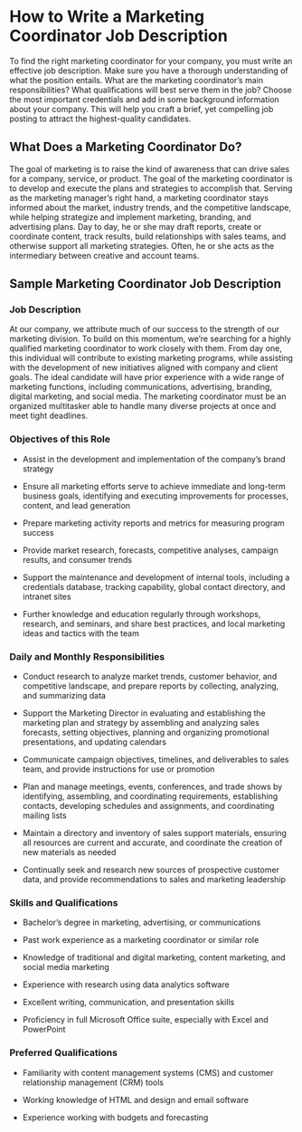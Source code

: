 # How to Write a Marketing Coordinator Job Description

To find the right marketing coordinator for your company, you must write an effective job description. Make sure you have a thorough understanding of what the position entails. What are the marketing coordinator’s main responsibilities? What qualifications will best serve them in the job? Choose the most important credentials and add in some background information about your company. This will help you craft a brief, yet compelling job posting to attract the highest-quality candidates.

## What Does a Marketing Coordinator Do?

The goal of marketing is to raise the kind of awareness that can drive sales for a company, service, or product. The goal of the marketing coordinator is to develop and execute the plans and strategies to accomplish that. Serving as the marketing manager’s right hand, a marketing coordinator stays informed about the market, industry trends, and the competitive landscape, while helping strategize and implement marketing, branding, and advertising plans. Day to day, he or she may draft reports, create or coordinate content, track results, build relationships with sales teams, and otherwise support all marketing strategies. Often, he or she acts as the intermediary between creative and account teams.

## Sample Marketing Coordinator Job Description

### Job Description

At our company, we attribute much of our success to the strength of our marketing division. To build on this momentum, we’re searching for a highly qualified marketing coordinator to work closely with them. From day one, this individual will contribute to existing marketing programs, while assisting with the development of new initiatives aligned with company and client goals. The ideal candidate will have prior experience with a wide range of marketing functions, including communications, advertising, branding, digital marketing, and social media. The marketing coordinator must be an organized multitasker able to handle many diverse projects at once and meet tight deadlines.

### Objectives of this Role

* Assist in the development and implementation of the company’s brand strategy

* Ensure all marketing efforts serve to achieve immediate and long-term business goals, identifying and executing improvements for processes, content, and lead generation

* Prepare marketing activity reports and metrics for measuring program success

* Provide market research, forecasts, competitive analyses, campaign results, and consumer trends

* Support the maintenance and development of internal tools, including a credentials database, tracking capability, global contact directory, and intranet sites

* Further knowledge and education regularly through workshops, research, and seminars, and share best practices, and local marketing ideas and tactics with the team

### Daily and Monthly Responsibilities

* Conduct research to analyze market trends, customer behavior, and competitive landscape, and prepare reports by collecting, analyzing, and summarizing data

* Support the Marketing Director in evaluating and establishing the marketing plan and strategy by assembling and analyzing sales forecasts, setting objectives, planning and organizing promotional presentations, and updating calendars

* Communicate campaign objectives, timelines, and deliverables to sales team, and provide instructions for use or promotion

* Plan and manage meetings, events, conferences, and trade shows by identifying, assembling, and coordinating requirements, establishing contacts, developing schedules and assignments, and coordinating mailing lists

* Maintain a directory and inventory of sales support materials, ensuring all resources are current and accurate, and coordinate the creation of new materials as needed

* Continually seek and research new sources of prospective customer data, and provide recommendations to sales and marketing leadership

### Skills and Qualifications

* Bachelor’s degree in marketing, advertising, or communications

* Past work experience as a marketing coordinator or similar role

* Knowledge of traditional and digital marketing, content marketing, and social media marketing

* Experience with research using data analytics software

* Excellent writing, communication, and presentation skills

* Proficiency in full Microsoft Office suite, especially with Excel and PowerPoint

### Preferred Qualifications

* Familiarity with content management systems (CMS) and customer relationship management (CRM) tools

* Working knowledge of HTML and design and email software

* Experience working with budgets and forecasting

